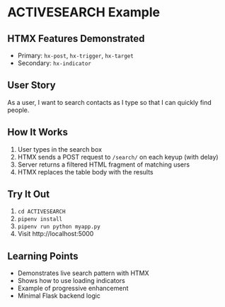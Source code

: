 # ACTIVESEARCH Example

## HTMX Features Demonstrated
- Primary: `hx-post`, `hx-trigger`, `hx-target`
- Secondary: `hx-indicator`

## User Story
As a user, I want to search contacts as I type so that I can quickly find people.

## How It Works
1. User types in the search box
2. HTMX sends a POST request to `/search/` on each keyup (with delay)
3. Server returns a filtered HTML fragment of matching users
4. HTMX replaces the table body with the results

## Try It Out
1. `cd ACTIVESEARCH`
2. `pipenv install`
3. `pipenv run python myapp.py`
4. Visit http://localhost:5000

## Learning Points
- Demonstrates live search pattern with HTMX
- Shows how to use loading indicators
- Example of progressive enhancement
- Minimal Flask backend logic 